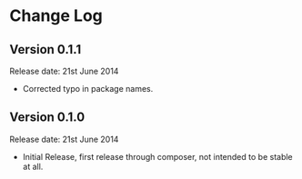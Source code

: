 # Change Log


## Version 0.1.1

Release date: 21st June 2014

- Corrected typo in package names.


## Version 0.1.0

Release date: 21st June 2014

- Initial Release, first release through composer, not intended to be stable at all.